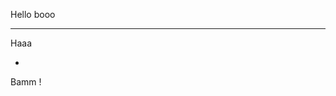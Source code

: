 Hello
booo

---

Haaa

-

Bamm
!

<f-scene>
<f-box :position="[get('a',100]" r="100" />
</f-scene>

<f-slider set="a" />

